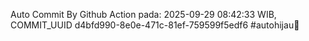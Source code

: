 Auto Commit By Github Action pada: 2025-09-29 08:42:33 WIB, COMMIT_UUID d4bfd990-8e0e-471c-81ef-759599f5edf6 #autohijau🗿

